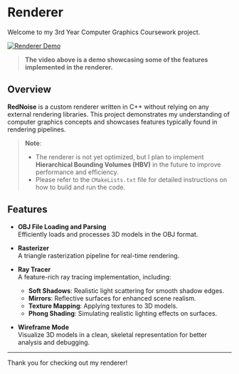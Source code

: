 # Renderer

Welcome to my 3rd Year Computer Graphics Coursework project.

[![Renderer Demo](https://img.youtube.com/vi/70PwL_9v6Z8/0.jpg)](https://youtube.com/shorts/70PwL_9v6Z8?feature=share)

> **The video above is a demo showcasing some of the features implemented in the renderer.**

## Overview

**RedNoise** is a custom renderer written in C++ without relying on any external rendering libraries. This project
demonstrates my understanding of computer graphics concepts and showcases features typically found in rendering
pipelines.

> **Note**:
> - The renderer is not yet optimized, but I plan to implement **Hierarchical Bounding Volumes (HBV)** in the future to
    improve performance and efficiency.
> - Please refer to the `CMakeLists.txt` file for detailed instructions on how to build and run the code.

## Features

- **OBJ File Loading and Parsing**  
  Efficiently loads and processes 3D models in the OBJ format.

- **Rasterizer**  
  A triangle rasterization pipeline for real-time rendering.

- **Ray Tracer**  
  A feature-rich ray tracing implementation, including:
    - **Soft Shadows**: Realistic light scattering for smooth shadow edges.
    - **Mirrors**: Reflective surfaces for enhanced scene realism.
    - **Texture Mapping**: Applying textures to 3D models.
    - **Phong Shading**: Simulating realistic lighting effects on surfaces.

- **Wireframe Mode**  
  Visualize 3D models in a clean, skeletal representation for better analysis and debugging.

---

Thank you for checking out my renderer!
